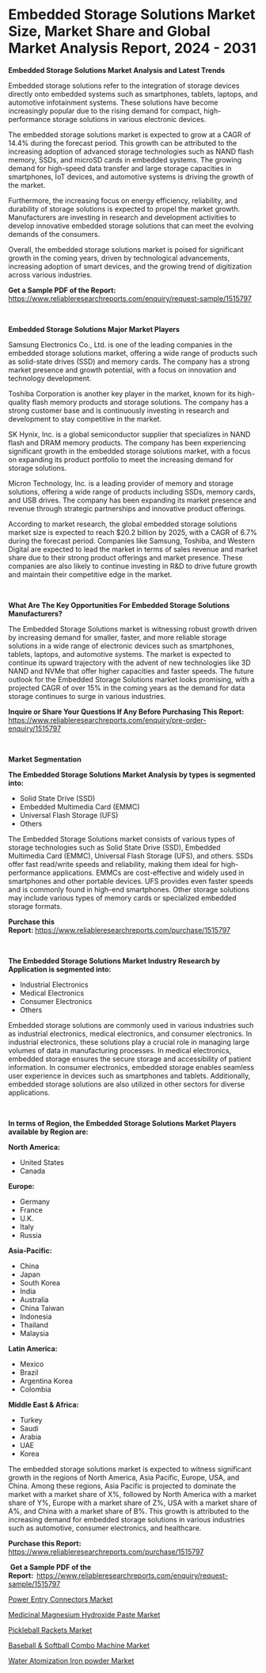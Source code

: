 <p><h1>Embedded Storage Solutions Market Size, Market Share and Global Market Analysis Report, 2024 - 2031</h1></p><p><strong>Embedded Storage Solutions Market Analysis and Latest Trends</strong></p>
<p><p>Embedded storage solutions refer to the integration of storage devices directly onto embedded systems such as smartphones, tablets, laptops, and automotive infotainment systems. These solutions have become increasingly popular due to the rising demand for compact, high-performance storage solutions in various electronic devices.</p><p>The embedded storage solutions market is expected to grow at a CAGR of 14.4% during the forecast period. This growth can be attributed to the increasing adoption of advanced storage technologies such as NAND flash memory, SSDs, and microSD cards in embedded systems. The growing demand for high-speed data transfer and large storage capacities in smartphones, IoT devices, and automotive systems is driving the growth of the market.</p><p>Furthermore, the increasing focus on energy efficiency, reliability, and durability of storage solutions is expected to propel the market growth. Manufacturers are investing in research and development activities to develop innovative embedded storage solutions that can meet the evolving demands of the consumers.</p><p>Overall, the embedded storage solutions market is poised for significant growth in the coming years, driven by technological advancements, increasing adoption of smart devices, and the growing trend of digitization across various industries.</p></p>
<p><strong>Get a Sample PDF of the Report:&nbsp;</strong> <a href="https://www.reliableresearchreports.com/enquiry/request-sample/1515797">https://www.reliableresearchreports.com/enquiry/request-sample/1515797</a></p>
<p>&nbsp;</p>
<p><strong>Embedded Storage Solutions Major Market Players</strong></p>
<p><p>Samsung Electronics Co., Ltd. is one of the leading companies in the embedded storage solutions market, offering a wide range of products such as solid-state drives (SSD) and memory cards. The company has a strong market presence and growth potential, with a focus on innovation and technology development.</p><p>Toshiba Corporation is another key player in the market, known for its high-quality flash memory products and storage solutions. The company has a strong customer base and is continuously investing in research and development to stay competitive in the market.</p><p>SK Hynix, Inc. is a global semiconductor supplier that specializes in NAND flash and DRAM memory products. The company has been experiencing significant growth in the embedded storage solutions market, with a focus on expanding its product portfolio to meet the increasing demand for storage solutions.</p><p>Micron Technology, Inc. is a leading provider of memory and storage solutions, offering a wide range of products including SSDs, memory cards, and USB drives. The company has been expanding its market presence and revenue through strategic partnerships and innovative product offerings.</p><p>According to market research, the global embedded storage solutions market size is expected to reach $20.2 billion by 2025, with a CAGR of 6.7% during the forecast period. Companies like Samsung, Toshiba, and Western Digital are expected to lead the market in terms of sales revenue and market share due to their strong product offerings and market presence. These companies are also likely to continue investing in R&D to drive future growth and maintain their competitive edge in the market.</p></p>
<p>&nbsp;</p>
<p><strong>What Are The Key Opportunities For Embedded Storage Solutions Manufacturers?</strong></p>
<p><p>The Embedded Storage Solutions market is witnessing robust growth driven by increasing demand for smaller, faster, and more reliable storage solutions in a wide range of electronic devices such as smartphones, tablets, laptops, and automotive systems. The market is expected to continue its upward trajectory with the advent of new technologies like 3D NAND and NVMe that offer higher capacities and faster speeds. The future outlook for the Embedded Storage Solutions market looks promising, with a projected CAGR of over 15% in the coming years as the demand for data storage continues to surge in various industries.</p></p>
<p><strong>Inquire or Share Your Questions If Any Before Purchasing This Report:</strong> <a href="https://www.reliableresearchreports.com/enquiry/pre-order-enquiry/1515797">https://www.reliableresearchreports.com/enquiry/pre-order-enquiry/1515797</a></p>
<p>&nbsp;</p>
<p><strong>Market Segmentation</strong></p>
<p><strong>The Embedded Storage Solutions Market Analysis by types is segmented into:</strong></p>
<p><ul><li>Solid State Drive (SSD)</li><li>Embedded Multimedia Card (EMMC)</li><li>Universal Flash Storage (UFS)</li><li>Others</li></ul></p>
<p><p>The Embedded Storage Solutions market consists of various types of storage technologies such as Solid State Drive (SSD), Embedded Multimedia Card (EMMC), Universal Flash Storage (UFS), and others. SSDs offer fast read/write speeds and reliability, making them ideal for high-performance applications. EMMCs are cost-effective and widely used in smartphones and other portable devices. UFS provides even faster speeds and is commonly found in high-end smartphones. Other storage solutions may include various types of memory cards or specialized embedded storage formats.</p></p>
<p><strong>Purchase this Report:&nbsp;</strong><a href="https://www.reliableresearchreports.com/purchase/1515797">https://www.reliableresearchreports.com/purchase/1515797</a></p>
<p>&nbsp;</p>
<p><strong>The Embedded Storage Solutions Market Industry Research by Application is segmented into:</strong></p>
<p><ul><li>Industrial Electronics</li><li>Medical Electronics</li><li>Consumer Electronics</li><li>Others</li></ul></p>
<p><p>Embedded storage solutions are commonly used in various industries such as industrial electronics, medical electronics, and consumer electronics. In industrial electronics, these solutions play a crucial role in managing large volumes of data in manufacturing processes. In medical electronics, embedded storage ensures the secure storage and accessibility of patient information. In consumer electronics, embedded storage enables seamless user experience in devices such as smartphones and tablets. Additionally, embedded storage solutions are also utilized in other sectors for diverse applications.</p></p>
<p>&nbsp;</p>
<p><strong>In terms of Region, the Embedded Storage Solutions Market Players available by Region are:</strong></p>
<p>
    <p> <strong> North America: </strong>
        <ul>
            <li>United States</li>
            <li>Canada</li>
        </ul>
        </p> 
    <p> <strong> Europe: </strong>
        <ul>
            <li>Germany</li>
            <li>France</li>
            <li>U.K.</li>
            <li>Italy</li>
            <li>Russia</li>
        </ul>
        </p> 
    <p> <strong> Asia-Pacific: </strong>
        <ul>
            <li>China</li>
            <li>Japan</li>
            <li>South Korea</li>
            <li>India</li>
            <li>Australia</li>
            <li>China Taiwan</li>
            <li>Indonesia</li>
            <li>Thailand</li>
            <li>Malaysia</li>
        </ul>
        </p> 
    <p> <strong> Latin America: </strong>
        <ul>
            <li>Mexico</li>
            <li>Brazil</li>
            <li>Argentina Korea</li>
            <li>Colombia</li>
        </ul>
        </p> 
    <p> <strong> Middle East & Africa: </strong>
        <ul>
            <li>Turkey</li>
            <li>Saudi</li>
            <li>Arabia</li>
            <li>UAE</li>
            <li>Korea</li>
        </ul>
    </p>
    </p>
<p><p>The embedded storage solutions market is expected to witness significant growth in the regions of North America, Asia Pacific, Europe, USA, and China. Among these regions, Asia Pacific is projected to dominate the market with a market share of X%, followed by North America with a market share of Y%, Europe with a market share of Z%, USA with a market share of A%, and China with a market share of B%. This growth is attributed to the increasing demand for embedded storage solutions in various industries such as automotive, consumer electronics, and healthcare.</p></p>
<p><strong>Purchase this Report: </strong><a href="https://www.reliableresearchreports.com/purchase/1515797">https://www.reliableresearchreports.com/purchase/1515797</a></p>
<p>&nbsp;<strong>Get a Sample PDF of the Report:&nbsp;&nbsp;</strong><a href="https://www.reliableresearchreports.com/enquiry/request-sample/1515797">https://www.reliableresearchreports.com/enquiry/request-sample/1515797</a></p>
<p><strong></strong></p>
<p><p><a href="https://view.publitas.com/reportprime-1/power-entry-connectors-market-growth-market-trends-covid-19-impact-and-forecasts-for-period-from-2024-2031/">Power Entry Connectors Market</a></p><p><a href="https://spotless-saver-8fd.notion.site/Medicinal-Magnesium-Hydroxide-Paste-Market-A-Comprehensive-Report-of-its-Market-Share-Growth-Tren-fa7e88fe43ed4ff1969fadd8ba3217f6">Medicinal Magnesium Hydroxide Paste Market</a></p><p><a href="https://view.publitas.com/reportprime-1/pickleball-rackets-market-research-report-the-key-to-successful-business-strategy-forecasted-for-period-from-2024-2031/">Pickleball Rackets Market</a></p><p><a href="https://frill-swim-3cd.notion.site/Decoding-the-Baseball-Softball-Combo-Machine-Market-A-Deep-Dive-into-the-Latest-Market-Trends-Ma-7cbc6167fd5543908ac55ef9e5d50a35">Baseball & Softball Combo Machine Market</a></p><p><a href="https://gentle-editor-9db.notion.site/Water-Atomization-Iron-powder-Market-Size-Reflecting-a-Forecast-Till-2031-Market-By-Type-By-Applic-907a543c52db4d849c4833c28f964b4f">Water Atomization Iron powder Market</a></p></p>